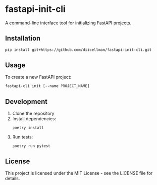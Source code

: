 # fastapi-init-cli
A command-line interface tool for initializing FastAPI projects.

## Installation

```bash
pip install git+https://github.com/diicellman/fastapi-init-cli.git
```

## Usage

To create a new FastAPI project:

```bash
fastapi-cli init [--name PROJECT_NAME]
```

## Development

1. Clone the repository
2. Install dependencies:
   ```
   poetry install
   ```
3. Run tests:
   ```
   poetry run pytest
   ```

## License

This project is licensed under the MIT License - see the LICENSE file for details.